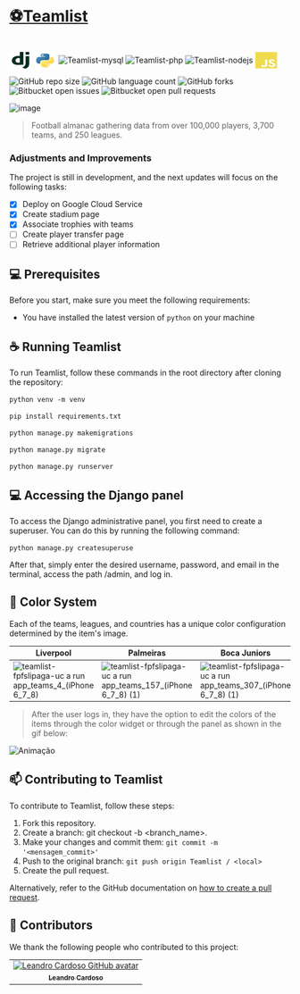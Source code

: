 # [⚽Teamlist](https://teamlist-fpfslipaga-uc.a.run.app/)

  <div style="display: inline"><br>
    <img align="center" alt="Teamlist-django" height="30" width="40" src="https://github.com/devicons/devicon/blob/master/icons/django/django-plain.svg">
    <img align="center" alt="Teamlist-Python" height="30" width="40" src="https://raw.githubusercontent.com/devicons/devicon/master/icons/python/python-original.svg">
    <img align="center" alt="Teamlist-mysql" height="30" width="40" src="https://cdn.jsdelivr.net/gh/devicons/devicon/icons/mysql/mysql-original.svg" />
    <img align="center" alt="Teamlist-php" height="30" width="40" src="https://cdn.jsdelivr.net/gh/devicons/devicon/icons/tailwindcss/tailwindcss-original.svg" />
    <img align="center" alt="Teamlist-nodejs" height="30" width="40" src="https://cdn.jsdelivr.net/gh/devicons/devicon/icons/nodejs/nodejs-original.svg" />
    <img align="center" alt="Teamlist-Js" height="30" width="40" src="https://raw.githubusercontent.com/devicons/devicon/master/icons/javascript/javascript-plain.svg">
  </div>
<br />

![GitHub repo size](https://img.shields.io/github/repo-size/sandrofilho2000/teamlist?style=for-the-badge)
![GitHub language count](https://img.shields.io/github/languages/count/sandrofilho2000/teamlist?style=for-the-badge)
![GitHub forks](https://img.shields.io/github/forks/sandrofilho2000/teamlist?style=for-the-badge)
![Bitbucket open issues](https://img.shields.io/bitbucket/issues/sandrofilho2000/teamlist?style=for-the-badge)
![Bitbucket open pull requests](https://img.shields.io/bitbucket/pr-raw/sandrofilho2000/teamlist?style=for-the-badge)

![image](https://github.com/sandrofilho2000/teamlist/assets/75636911/3e08d8b4-68c3-4f47-b5a5-75c18de0bd1d)

> Football almanac gathering data from over 100,000 players, 3,700 teams, and 250 leagues.


### Adjustments and Improvements

The project is still in development, and the next updates will focus on the following tasks:

- [x] Deploy on Google Cloud Service
- [x] Create stadium page
- [x] Associate trophies with teams
- [ ] Create player transfer page
- [ ] Retrieve additional player information

## 💻 Prerequisites

Before you start, make sure you meet the following requirements:

- You have installed the latest version of `python` on your machine

## ☕ Running Teamlist

To run Teamlist, follow these commands in the root directory after cloning the repository:

```
python venv -m venv
```

```
pip install requirements.txt
```

```
python manage.py makemigrations
```

```
python manage.py migrate
```

```
python manage.py runserver
```

## 💻 Accessing the Django panel

To access the Django administrative panel, you first need to create a superuser. You can do this by running the following command:

```
python manage.py createsuperuse
```

After that, simply enter the desired username, password, and email in the terminal, access the path /admin, and log in.

## 🎨 Color System

Each of the teams, leagues, and countries has a unique color configuration determined by the item's image.

| Liverpool | Palmeiras | Boca Juniors |
|-----------|-----------|--------------|
| ![teamlist-fpfslipaga-uc a run app_teams_4_(iPhone 6_7_8)](https://github.com/sandrofilho2000/teamlist/assets/75636911/7465b0ff-0830-4cfd-9114-8edbf63c6d3d) | ![teamlist-fpfslipaga-uc a run app_teams_157_(iPhone 6_7_8) (1)](https://github.com/sandrofilho2000/teamlist/assets/75636911/b34f28bd-0258-4232-bdb7-f9ef8aac00db) | ![teamlist-fpfslipaga-uc a run app_teams_307_(iPhone 6_7_8) (1)](https://github.com/sandrofilho2000/teamlist/assets/75636911/71e465f3-1555-4830-a508-3344e556195d) |


> After the user logs in, they have the option to edit the colors of the items through the color widget or through the panel as shown in the gif below:

![Animação](https://github.com/sandrofilho2000/teamlist/assets/75636911/ad41730d-f522-44fb-a7f3-f9be52805626)


## 📫 Contributing to Teamlist

To contribute to Teamlist, follow these steps:

1. Fork this repository.
2. Create a branch: git checkout -b <branch_name>.
3. Make your changes and commit them: `git commit -m '<mensagem_commit>'`
4. Push to the original branch: `git push origin Teamlist / <local>`
5. Create the pull request.

Alternatively, refer to the GitHub documentation on [how to create a pull request](https://help.github.com/en/github/collaborating-with-issues-and-pull-requests/creating-a-pull-request).

## 🤝 Contributors

We thank the following people who contributed to this project:

<table>
  <tr>
    <td align="center">
      <a href="https://github.com/Leolupe/" title="Leandro Cardoso">
        <img src="https://avatars.githubusercontent.com/u/20233983?v=4" width="100px;" alt="Leandro Cardoso GitHub avatar"/><br>
        <sub>
          <b>Leandro Cardoso</b>
        </sub>
      </a>
    </td>
  </tr>
</table>

